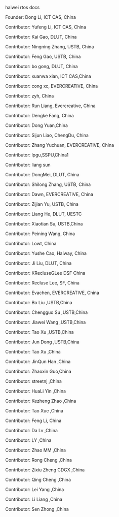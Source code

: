 haiwei rtos docs

Founder: Dong Li, ICT CAS, China

Contributor: Yufeng Li, ICT CAS, China

Contributor: Kai Gao, DLUT, China

Contributor: Ningning Zhang, USTB, China

Contributor: Feng Gao, USTB, China

Contributor: bo gong, DLUT, China

Contributor: xuanwa xian, ICT CAS,China

Contributor: cong xc, EVERCREATIVE, China

Contributor: zyh, China

Contributor: Run Liang, Evercreative, China

Contributor: Dengke Fang, China

Contributor: Dong Yuan,China

Contributor: Sijun Liao, ChengDu, China

Contributor: Zhang Yuchuan, EVERCREATIVE, China

Contributor: lpgu,SSPU,China1

Contributor: liang sun

Contributor: DongMei, DLUT, China

Contributor: Shilong Zhang, USTB, China

Contributor: Dawn, EVERCREATIVE, China

Contributor: Zijian Yu, USTB, China

Contributor: Liang He, DLUT, UESTC

Contributor: Xiaotian Su, USTB,China

Contributor: Peining Wang, China

Contributor: Lowt, China

Contributor: Yushe Cao, Haiway, China

Contributor: Ji Liu, DLUT, China

Contributor: KRecluseGLee DSF China

Contributor: Recluse Lee, SF, China

Contributor: Evachen, EVERCREATIVE, China

Contributor: Bo Liu ,USTB,China

Contributor: Chengguo Su ,USTB,China

Contributor: Jiawei Wang ,USTB,China

Contributor: Tao Xu ,USTB,China

Contributor: Jun Dong ,USTB,China

Contributor: Tao Xu ,China

Contributor: JinQun Han ,China

Contributor: Zhaoxin Guo,China

Contributor: streetnj ,China

Contributor: HuaLi Yin ,China

Contributor: Kezheng Zhao ,China

Contributor: Tao Xue ,China

Contributor: Feng Li, China

Contributor: Da Lv ,China

Contributor: LY ,China

Contributor: Zhao MM ,China

Contributor: Rong Cheng ,China

Contributor: Zixiu Zheng  CDGX ,China

Contributor: Qing Cheng ,China

Contributor: Lei Yang ,China

Contributor: Li Liang ,China

Contributor: Sen Zhong ,China

